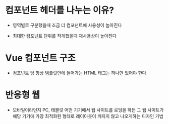 # 컴포넌트 헤더를 나누는 이유?

- 영역별로 구분했을때 조금 더 컴포넌트에 사용성이 높아진다

- 최대한 컴포넌트 단위를 작게했을때 재사용상이 높아진다

# Vue 컴포넌트 구조

- 컴포넌트 당 항상 템플릿안에 들어가는 HTML 태그는 하나만 있어야 한다

# 반응형 웹

- 모바일이라던지 PC, 태블릿 어떤 기기에서 웹 사이트를 로딩을 하든 그 웹 사이트가 해당 기기에 가장 최적화된 형태로 레이아웃이 깨지지 않고 나오게하는 디자인 기법


